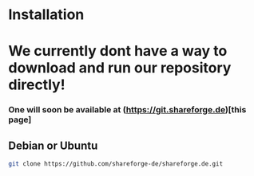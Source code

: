 # Installation

# We currently dont have a way to download and run our repository directly!
### One will soon be available at (https://git.shareforge.de)[this page]

## Debian or Ubuntu

```bash
git clone https://github.com/shareforge-de/shareforge.de.git
```